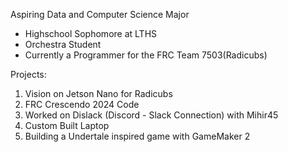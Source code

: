 Aspiring Data and Computer Science Major
 - Highschool Sophomore at LTHS
 - Orchestra Student
 - Currently a Programmer for the FRC Team 7503(Radicubs)

Projects:
1. Vision on Jetson Nano for Radicubs
2. FRC Crescendo 2024 Code
3. Worked on Dislack (Discord - Slack Connection) with Mihir45
4. Custom Built Laptop
5. Building a Undertale inspired game with GameMaker 2



